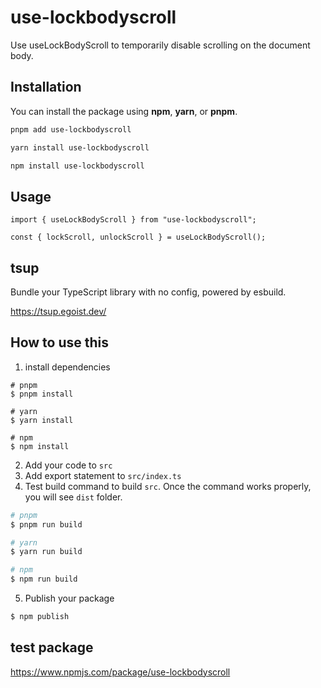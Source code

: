 # **use-lockbodyscroll**

Use useLockBodyScroll to temporarily disable scrolling on the document body.

## Installation

You can install the package using **npm**, **yarn**, or **pnpm**.

```bash
pnpm add use-lockbodyscroll

yarn install use-lockbodyscroll

npm install use-lockbodyscroll
```

## Usage

```tsx
import { useLockBodyScroll } from "use-lockbodyscroll";

const { lockScroll, unlockScroll } = useLockBodyScroll();
```

## tsup

Bundle your TypeScript library with no config, powered by esbuild.

https://tsup.egoist.dev/

## How to use this

1. install dependencies

```
# pnpm
$ pnpm install

# yarn
$ yarn install

# npm
$ npm install
```

2. Add your code to `src`
3. Add export statement to `src/index.ts`
4. Test build command to build `src`.
   Once the command works properly, you will see `dist` folder.

```zsh
# pnpm
$ pnpm run build

# yarn
$ yarn run build

# npm
$ npm run build
```

5. Publish your package

```zsh
$ npm publish
```

## test package

https://www.npmjs.com/package/use-lockbodyscroll
